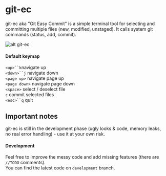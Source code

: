 git-ec
======

git-ec aka "Git Easy Commit" is a simple terminal tool for selecting and committing multiple files (new, modified, unstaged).
It calls system git commands (status, add, commit). 

![alt git-ec](http://i.imgur.com/8E10ONk.png)

#### Default keymap
`<up>``k`navigate up<br>
`<down>``j` navigate down<br>
`<page up>` navigate page up<br>
`<page down>` navigate page down<br>
`<space>` select / deselect file<br>
`c` commit selected files<br>
`<esc>``q` quit<br>

## Important notes

git-ec is still in the development phase (ugly looks & code, memory leaks, no real error handling) - use it at your own risk.<br>

#### Development

Feel free to improve the messy code and add missing features (there are `//TODO` comments).<br>
You can find the latest code on `development` branch.
